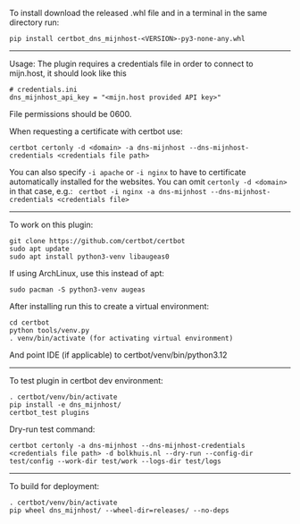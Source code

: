 
To install download the released .whl file and in a terminal in the same directory run:

```
pip install certbot_dns_mijnhost-<VERSION>-py3-none-any.whl
```
------------------------------------------
Usage:
The plugin requires a credentials file in order to connect to mijn.host, it should look like this
```
# credentials.ini
dns_mijnhost_api_key = "<mijn.host provided API key>"
```
File permissions should be 0600.

When requesting a certificate with certbot use:
```
certbot certonly -d <domain> -a dns-mijnhost --dns-mijnhost-credentials <credentials file path>
```
You can also specify ```-i apache``` or ```-i nginx``` to have to certificate automatically installed for the websites.
You can omit ```certonly -d <domain>``` in that case, e.g.:
``` certbot -i nginx -a dns-mijnhost --dns-mijnhost-credentials <credentials file>```

------------------------------------------
To work on this plugin:

```
git clone https://github.com/certbot/certbot
sudo apt update
sudo apt install python3-venv libaugeas0
```


If using ArchLinux, use this instead of apt:
```
sudo pacman -S python3-venv augeas
```

After installing run this to create a virtual environment:
```
cd certbot
python tools/venv.py
. venv/bin/activate (for activating virtual environment)
```
And point IDE (if applicable) to certbot/venv/bin/python3.12

------------------------------------------
To test plugin in certbot dev environment:

```
. certbot/venv/bin/activate
pip install -e dns_mijnhost/
certbot_test plugins
```

Dry-run test command:
```
certbot certonly -a dns-mijnhost --dns-mijnhost-credentials <credentials file path> -d bolkhuis.nl --dry-run --config-dir test/config --work-dir test/work --logs-dir test/logs
```
------------------------------------------
To build for deployment:


```
. certbot/venv/bin/activate
pip wheel dns_mijnhost/ --wheel-dir=releases/ --no-deps
```
